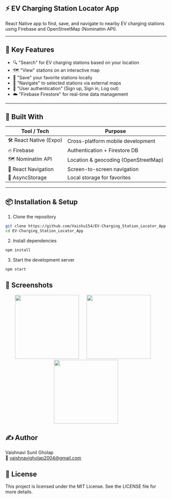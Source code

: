 ## ⚡ EV Charging Station Locator App

React Native app to find, save, and navigate to nearby EV charging stations using Firebase and OpenStreetMap (Nominatim API).

---

## 🌟 Key Features

- 🔍 "Search" for EV charging stations based on your location
- 🗺️ "View" stations on an interactive map
- 💾 "Save" your favorite stations locally
- 🧭 "Navigate" to selected stations via external maps
- 🔐 "User authentication" (Sign up, Sign in, Log out)
- ☁️ "Firebase Firestore" for real-time data management

---

## 🧱 Built With

| Tool / Tech              | Purpose                               |
|------------------------- |---------------------------------------|
| 🛠 React Native (Expo)   | Cross-platform mobile development     |
| 🔥 Firebase             | Authentication + Firestore DB         |
| 🗺️ Nominatim API        | Location & geocoding (OpenStreetMap)  |
| 📍 React Navigation     | Screen-to-screen navigation           |
| 💾 AsyncStorage         | Local storage for favorites           |

---

## 📦 Installation & Setup


1. Clone the repository
```bash
git clone https://github.com/Vaishu154/EV-Charging_Station_Locator_App.git
cd EV-Charging_Station_Locator_App
```

2. Install dependencies
```bash
npm install
```
3. Start the development server
```bash
npm start
```

## 📸 Screenshots

<p align="center">
  <img src="https://github.com/user-attachments/assets/6ae9c1c1-a5c9-4fb8-8aff-c91a7895b00c" width="200"/>
    &nbsp;&nbsp;&nbsp;&nbsp;
  <img src="https://github.com/user-attachments/assets/decbf1f7-712b-4356-9c2c-f823fd3830e0" width="200"/>
    &nbsp;&nbsp;&nbsp;&nbsp;
  <img src="https://github.com/user-attachments/assets/7e06ece4-ae1d-49f1-9920-698f9be40294" width="200"/>
</p>

## ✍️ Author
Vaishnavi Sunil Gholap
</br>
📧 vaishnavigholap2004@gmail.com

## 🪪 License
This project is licensed under the MIT License.
See the LICENSE file for more details.





